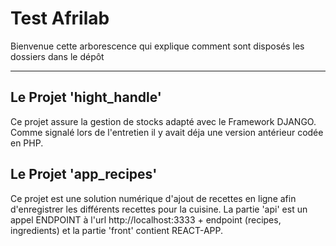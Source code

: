 # Test Afrilab

Bienvenue cette arborescence qui explique comment sont disposés les dossiers dans le dépôt

---

## Le Projet 'hight_handle' 

Ce projet assure la gestion de stocks adapté avec le Framework DJANGO. Comme signalé lors de l'entretien il y avait déja une version antérieur codée en PHP.

## Le Projet 'app_recipes'

Ce projet est une solution numérique d'ajout de recettes en ligne afin d'enregistrer les différents recettes 
pour la cuisine. La partie 'api' est un appel ENDPOINT à l'url http://localhost:3333 + endpoint (recipes, ingredients)
et la partie 'front' contient REACT-APP.

